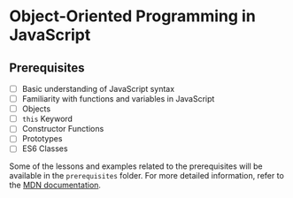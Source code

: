 # Object-Oriented Programming in JavaScript

## Prerequisites

- [ ] Basic understanding of JavaScript syntax
- [ ] Familiarity with functions and variables in JavaScript
- [ ] Objects
- [ ] `this` Keyword
- [ ] Constructor Functions
- [ ] Prototypes
- [ ] ES6 Classes

Some of the lessons and examples related to the prerequisites will be available in the `prerequisites` folder. For more detailed information, refer to the [MDN documentation](https://developer.mozilla.org/en-US/docs/Web/JavaScript).

